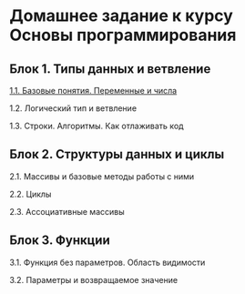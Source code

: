 # Домашнее задание к курсу Основы программирования

## Блок 1. Типы данных и ветвление

[1.1. Базовые понятия. Переменные и числа](https://github.com/dualex23/pb-homeworks/tree/master/variables)

1.2. Логический тип и ветвление

1.3. Строки. Алгоритмы. Как отлаживать код

## Блок 2. Структуры данных и циклы

2.1. Массивы и базовые методы работы с ними

2.2. Циклы

2.3. Ассоциативные массивы

## Блок 3. Функции

3.1. Функция без параметров. Область видимости

3.2. Параметры и возвращаемое значение
